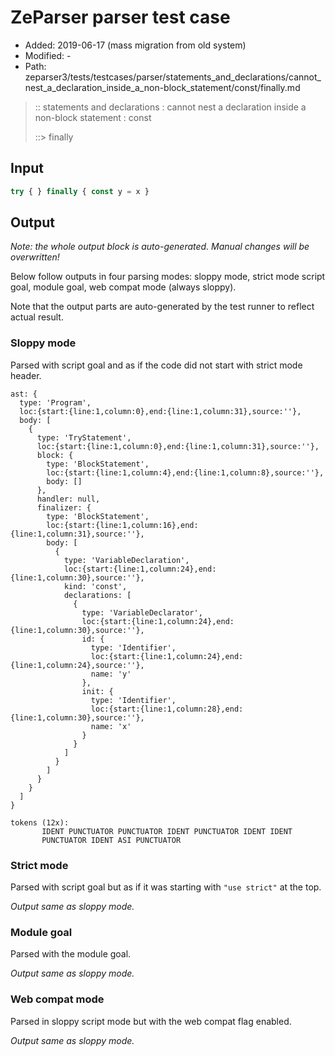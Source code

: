 # ZeParser parser test case

- Added: 2019-06-17 (mass migration from old system)
- Modified: -
- Path: zeparser3/tests/testcases/parser/statements_and_declarations/cannot_nest_a_declaration_inside_a_non-block_statement/const/finally.md

> :: statements and declarations : cannot nest a declaration inside a non-block statement : const
>
> ::> finally

## Input

`````js
try { } finally { const y = x }
`````

## Output

_Note: the whole output block is auto-generated. Manual changes will be overwritten!_

Below follow outputs in four parsing modes: sloppy mode, strict mode script goal, module goal, web compat mode (always sloppy).

Note that the output parts are auto-generated by the test runner to reflect actual result.

### Sloppy mode

Parsed with script goal and as if the code did not start with strict mode header.

`````
ast: {
  type: 'Program',
  loc:{start:{line:1,column:0},end:{line:1,column:31},source:''},
  body: [
    {
      type: 'TryStatement',
      loc:{start:{line:1,column:0},end:{line:1,column:31},source:''},
      block: {
        type: 'BlockStatement',
        loc:{start:{line:1,column:4},end:{line:1,column:8},source:''},
        body: []
      },
      handler: null,
      finalizer: {
        type: 'BlockStatement',
        loc:{start:{line:1,column:16},end:{line:1,column:31},source:''},
        body: [
          {
            type: 'VariableDeclaration',
            loc:{start:{line:1,column:24},end:{line:1,column:30},source:''},
            kind: 'const',
            declarations: [
              {
                type: 'VariableDeclarator',
                loc:{start:{line:1,column:24},end:{line:1,column:30},source:''},
                id: {
                  type: 'Identifier',
                  loc:{start:{line:1,column:24},end:{line:1,column:24},source:''},
                  name: 'y'
                },
                init: {
                  type: 'Identifier',
                  loc:{start:{line:1,column:28},end:{line:1,column:30},source:''},
                  name: 'x'
                }
              }
            ]
          }
        ]
      }
    }
  ]
}

tokens (12x):
       IDENT PUNCTUATOR PUNCTUATOR IDENT PUNCTUATOR IDENT IDENT
       PUNCTUATOR IDENT ASI PUNCTUATOR
`````

### Strict mode

Parsed with script goal but as if it was starting with `"use strict"` at the top.

_Output same as sloppy mode._

### Module goal

Parsed with the module goal.

_Output same as sloppy mode._

### Web compat mode

Parsed in sloppy script mode but with the web compat flag enabled.

_Output same as sloppy mode._
